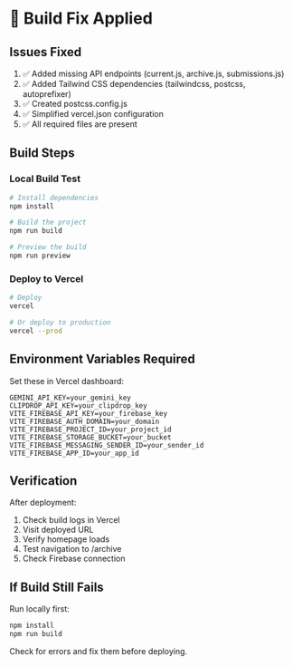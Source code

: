 # 🔧 Build Fix Applied

## Issues Fixed

1. ✅ Added missing API endpoints (current.js, archive.js, submissions.js)
2. ✅ Added Tailwind CSS dependencies (tailwindcss, postcss, autoprefixer)
3. ✅ Created postcss.config.js
4. ✅ Simplified vercel.json configuration
5. ✅ All required files are present

## Build Steps

### Local Build Test
```bash
# Install dependencies
npm install

# Build the project
npm run build

# Preview the build
npm run preview
```

### Deploy to Vercel
```bash
# Deploy
vercel

# Or deploy to production
vercel --prod
```

## Environment Variables Required

Set these in Vercel dashboard:

```env
GEMINI_API_KEY=your_gemini_key
CLIPDROP_API_KEY=your_clipdrop_key
VITE_FIREBASE_API_KEY=your_firebase_key
VITE_FIREBASE_AUTH_DOMAIN=your_domain
VITE_FIREBASE_PROJECT_ID=your_project_id
VITE_FIREBASE_STORAGE_BUCKET=your_bucket
VITE_FIREBASE_MESSAGING_SENDER_ID=your_sender_id
VITE_FIREBASE_APP_ID=your_app_id
```

## Verification

After deployment:
1. Check build logs in Vercel
2. Visit deployed URL
3. Verify homepage loads
4. Test navigation to /archive
5. Check Firebase connection

## If Build Still Fails

Run locally first:
```bash
npm install
npm run build
```

Check for errors and fix them before deploying.
